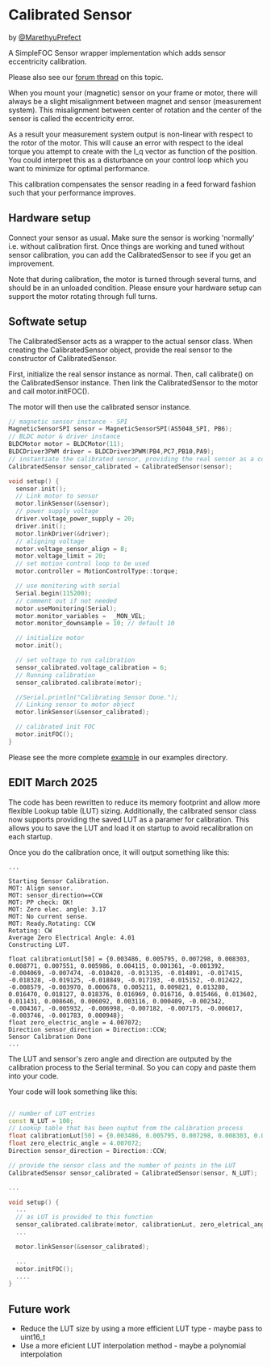 # Calibrated Sensor

by [@MarethyuPrefect](https://github.com/MarethyuPrefect)

A SimpleFOC Sensor wrapper implementation which adds sensor eccentricity calibration.

Please also see our [forum thread](https://community.simplefoc.com/t/simplefoc-sensor-eccentricity-calibration/2212) on this topic.


When you mount your (magnetic) sensor on your frame or motor, there will always be a slight misalignment between magnet and sensor (measurement system). This misalignment between center of rotation and the center of the sensor is called the eccentricity error.

As a result your measurement system output is non-linear with respect to the rotor of the motor. This will cause an error with respect to the ideal torque you attempt to create with the I_q vector as function of the position. You could interpret this as a disturbance on your control loop which you want to minimize for optimal performance. 

This calibration compensates the sensor reading in a feed forward fashion such that your performance improves.


## Hardware setup

Connect your sensor as usual. Make sure the sensor is working 'normally' i.e. without calibration first. Once things are working and tuned without sensor calibration, you can add the CalibratedSensor to see if you get an improvement.

Note that during calibration, the motor is turned through several turns, and should be in an unloaded condition. Please ensure your hardware setup can support the motor rotating through full turns.


## Softwate setup

The CalibratedSensor acts as a wrapper to the actual sensor class. When creating the CalibratedSensor object, provide the real
sensor to the constructor of CalibratedSensor.

First, initialize the real sensor instance as normal. Then, call calibrate() on the CalibratedSensor instance. Then link the 
CalibratedSensor to the motor and call motor.initFOC().

The motor will then use the calibrated sensor instance.


```c++
// magnetic sensor instance - SPI
MagneticSensorSPI sensor = MagneticSensorSPI(AS5048_SPI, PB6);
// BLDC motor & driver instance
BLDCMotor motor = BLDCMotor(11);
BLDCDriver3PWM driver = BLDCDriver3PWM(PB4,PC7,PB10,PA9);
// instantiate the calibrated sensor, providing the real sensor as a constructor argument
CalibratedSensor sensor_calibrated = CalibratedSensor(sensor);

void setup() {
  sensor.init();
  // Link motor to sensor
  motor.linkSensor(&sensor);
  // power supply voltage
  driver.voltage_power_supply = 20;
  driver.init();
  motor.linkDriver(&driver);
  // aligning voltage 
  motor.voltage_sensor_align = 8;
  motor.voltage_limit = 20;
  // set motion control loop to be used
  motor.controller = MotionControlType::torque;

  // use monitoring with serial 
  Serial.begin(115200);
  // comment out if not needed
  motor.useMonitoring(Serial);
  motor.monitor_variables =  _MON_VEL; 
  motor.monitor_downsample = 10; // default 10

  // initialize motor
  motor.init();

  // set voltage to run calibration
  sensor_calibrated.voltage_calibration = 6;
  // Running calibration
  sensor_calibrated.calibrate(motor); 

  //Serial.println("Calibrating Sensor Done.");
  // Linking sensor to motor object
  motor.linkSensor(&sensor_calibrated);

  // calibrated init FOC
  motor.initFOC();
}
```

Please see the more complete [example](https://github.com/simplefoc/Arduino-FOC-drivers/blob/master/examples/encoders/calibrated/sensor_calibration.ino) in our examples directory.

## EDIT March 2025

The code has been rewritten to reduce its memory footprint and allow more flexible Lookup table (LUT) sizing. 
Additionally, the calibrated sensor class now supports providing the saved LUT as a paramer for calibration. This allows you to save the LUT and load it on startup to avoid recalibration on each startup.

Once you do the calibration once, it will output something like this:

```
...

Starting Sensor Calibration.
MOT: Align sensor.
MOT: sensor_direction==CCW
MOT: PP check: OK!
MOT: Zero elec. angle: 3.17
MOT: No current sense.
MOT: Ready.Rotating: CCW
Rotating: CW
Average Zero Electrical Angle: 4.01
Constructing LUT.

float calibrationLut[50] = {0.003486, 0.005795, 0.007298, 0.008303, 0.008771, 0.007551, 0.005986, 0.004115, 0.001361, -0.001392, -0.004069, -0.007474, -0.010420, -0.013135, -0.014891, -0.017415, -0.018328, -0.019125, -0.018849, -0.017193, -0.015152, -0.012422, -0.008579, -0.003970, 0.000678, 0.005211, 0.009821, 0.013280, 0.016470, 0.018127, 0.018376, 0.016969, 0.016716, 0.015466, 0.013602, 0.011431, 0.008646, 0.006092, 0.003116, 0.000409, -0.002342, -0.004367, -0.005932, -0.006998, -0.007182, -0.007175, -0.006017, -0.003746, -0.001783, 0.000948};
float zero_electric_angle = 4.007072;
Direction sensor_direction = Direction::CCW;
Sensor Calibration Done
...
```

The LUT and sensor's zero angle and direction are outputed by the calibration process to the Serial terminal. So you can copy and paste them into your code.

Your code will look something like this:

```c++

// number of LUT entries
const N_LUT = 100;
// Lookup table that has been ouptut from the calibration process
float calibrationLut[50] = {0.003486, 0.005795, 0.007298, 0.008303, 0.008771, 0.007551, 0.005986, 0.004115, 0.001361, -0.001392, -0.004069, -0.007474, -0.010420, -0.013135, -0.014891, -0.017415, -0.018328, -0.019125, -0.018849, -0.017193, -0.015152, -0.012422, -0.008579, -0.003970, 0.000678, 0.005211, 0.009821, 0.013280, 0.016470, 0.018127, 0.018376, 0.016969, 0.016716, 0.015466, 0.013602, 0.011431, 0.008646, 0.006092, 0.003116, 0.000409, -0.002342, -0.004367, -0.005932, -0.006998, -0.007182, -0.007175, -0.006017, -0.003746, -0.001783, 0.000948};
float zero_electric_angle = 4.007072;
Direction sensor_direction = Direction::CCW;

// provide the sensor class and the number of points in the LUT
CalibratedSensor sensor_calibrated = CalibratedSensor(sensor, N_LUT);

... 

void setup() {
  ...
  // as LUT is provided to this function
  sensor_calibrated.calibrate(motor, calibrationLut, zero_eletrical_angle, sensor_direction);
  ...

  motor.linkSensor(&sensor_calibrated);

  ... 
  motor.initFOC();
  ....
}


```

## Future work

- Reduce the LUT size by using a more efficient LUT type - maybe pass to uint16_t
- Use a more eficient LUT interpolation method - maybe a polynomial interpolation
